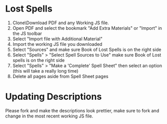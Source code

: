 # Lost Spells

1. Clone\\Download PDF and any Working JS file.
2. Open PDF and select the bookmark "Add Extra Materials" or "Import" in the JS toolbar
3. Select "Import file with Additional Material"
4. Import the working JS file you downloaded
5. Select "Sources" and make sure Book of Lost Spells is on the right side
6. Select "Spells" > "Select Spell Sources to Use" make sure Book of Lost spells is on the right side
7. Select "Spells" > "Make a 'Complete' Spell Sheet" then select an option (this will take a really long time)
8. Delete all pages aside from Spell Sheet pages 

# Updating Descriptions

Please fork and make the descriptions look prettier, make sure to fork and change in the most recent working JS file.
